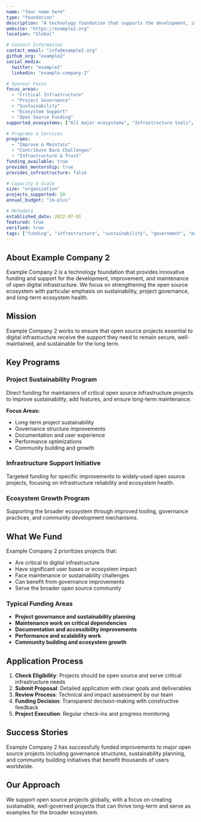 ```yaml
---
name: "Your name here"
type: "foundation"
description: "A technology foundation that supports the development, improvement and maintenance of open digital infrastructure with a focus on sustainability, project governance, and ecosystem growth."
website: "https://example2.org"
location: "Global"

# Contact Information
contact_email: "info@example2.org"
github_org: "example2"
social_media:
  twitter: "example2"
  linkedin: "example-company-2"

# Sponsor Focus
focus_areas: 
  - "Critical Infrastructure"
  - "Project Governance"
  - "Sustainability"
  - "Ecosystem Support"
  - "Open Source Funding"
supported_ecosystems: ["All major ecosystems", "Infrastructure tools", "Security tools"]

# Programs & Services
programs:
  - "Improve & Maintain"
  - "Contribute Back Challenges"
  - "Infrastructure & Trust"
funding_available: true
provides_mentorship: true
provides_infrastructure: false

# Capacity & Scale
size: "organization"
projects_supported: 50
annual_budget: "1m-plus"

# Metadata
established_date: 2022-07-01
featured: true
verified: true
tags: ["funding", "infrastructure", "sustainability", "government", "europe"]
---
```


## About Example Company 2

Example Company 2 is a technology foundation that provides innovative funding and support for the development, improvement, and maintenance of open digital infrastructure. We focus on strengthening the open source ecosystem with particular emphasis on sustainability, project governance, and long-term ecosystem health.

## Mission

Example Company 2 works to ensure that open source projects essential to digital infrastructure receive the support they need to remain secure, well-maintained, and sustainable for the long term.

## Key Programs

### Project Sustainability Program
Direct funding for maintainers of critical open source infrastructure projects to improve sustainability, add features, and ensure long-term maintenance.

**Focus Areas:**
- Long-term project sustainability
- Governance structure improvements
- Documentation and user experience
- Performance optimizations
- Community building and growth

### Infrastructure Support Initiative
Targeted funding for specific improvements to widely-used open source projects, focusing on infrastructure reliability and ecosystem health.

### Ecosystem Growth Program
Supporting the broader ecosystem through improved tooling, governance practices, and community development mechanisms.

## What We Fund

Example Company 2 prioritizes projects that:
- Are critical to digital infrastructure
- Have significant user bases or ecosystem impact
- Face maintenance or sustainability challenges
- Can benefit from governance improvements
- Serve the broader open source community

### Typical Funding Areas
- **Project governance and sustainability planning**
- **Maintenance work on critical dependencies**
- **Documentation and accessibility improvements**
- **Performance and scalability work**
- **Community building and ecosystem growth**

## Application Process

1. **Check Eligibility**: Projects should be open source and serve critical infrastructure needs
2. **Submit Proposal**: Detailed application with clear goals and deliverables
3. **Review Process**: Technical and impact assessment by our team
4. **Funding Decision**: Transparent decision-making with constructive feedback
5. **Project Execution**: Regular check-ins and progress monitoring

## Success Stories

Example Company 2 has successfully funded improvements to major open source projects including governance structures, sustainability planning, and community building initiatives that benefit thousands of users worldwide.

## Our Approach

We support open source projects globally, with a focus on creating sustainable, well-governed projects that can thrive long-term and serve as examples for the broader ecosystem.